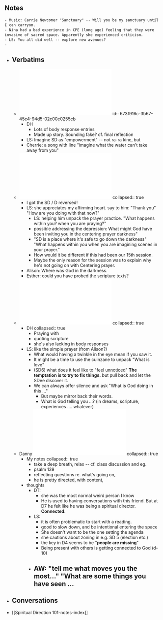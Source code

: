 ## Notes
	- Music: Carrie Newcomer "Sanctuary" -- Will you be my sanctuary until I can carryon.
	- Nina had a bad experience in CPE (long ago) feeling that they were invasive of sacred space. Apparently she experienced criticism.
	- LS: You all did well -- explore new avenues?
	-
- ## Verbatims
	- ![Nina Wynn_ verbatim 11_22_24 copy.pdf](../assets/Nina_Wynn_verbatim_11_22_24_copy_1732195690551_0.pdf)
	  id:: 673f916c-3b67-45c4-94d5-02c00c0255cb
		- DH
			- Lots of body response entries
			- Made up story. Sounding fake? cf. final reflection
		- LS: Imagine SD as "empowerment" -- not ra-ra kine, but
		- Cherrie: a song with line "imagine what the water can't take away from you"
	- ![DH verbatim module 1.pdf](../assets/DH_verbatim_module_1_1732195706183_0.pdf)
	  collapsed:: true
		- I got the SD / D reversed!
		- LS: she appreciates my affirming heart. say to him: "Thank you" "How are you doing with that now?"
			- LS: helping him unpack the prayer practice. "What happens within you? when you are praying?"
			- possible addressing the depression: What might God have been inviting you in the centering prayer darkness"
			- "SD is a place where it's safe to go down the darkness" "What happens within you when you are imagining scenes in your prayer."
			- How would it be different if this had been our 15th session.
			- Maybe the only reason for the session was to explain why he's not going on with Centering prayer.
		- Alison: Where was God in the darkness.
		- Esther: could you have probed the scripture texts?
	- ![Cherie - Fall Module 2024 Verbatim.pdf](../assets/Cherie_-_Fall_Module_2024_Verbatim_1732195726264_0.pdf)
	  collapsed:: true
		- DH
		  collapsed:: true
			- Praying with
			- quoting scripture
			- she's also lacking in body responses
		- LS: like the simple prayer (from Alison?)
			- What would having a twinkle in the eye mean if you saw it.
			- It might be a time to use the cuinzane to unpack "What is love"
			- (SD6) what does it feel like to "feel unnoticed" **The temptation is to try to fix things.** but pull back and let the SDee discover it.
			- We can always offer silence and ask "What is God doing in this ..."
				- But maybe mirror back their words.
				- What is God telling you ...? (in dreams, scripture, experiences .... whatever)
	- Danny ![Danny Trapp - verbatim assignment 11-21-24 DT.pdf](../assets/Danny_Trapp_-_verbatim_assignment_11-21-24_DT_1732205508747_0.pdf)
	  collapsed:: true
		- My notes
		  collapsed:: true
			- take a deep breath, relax -- cf. class discussion and eg.
			- psalm 139
			- reflecting questions re. what's going on,
			- he is pretty directed, with content,
		- thoughts
			- DT:
				- she was the most normal weird person I know
				- He is used to having conversations with this friend. But at D7 he felt like he was being a spiritual director. **Connected**.
			- LS:
				- it is often problematic to start with a reading.
				- good to slow down, and be intentional entering the space
				- She doesn't want to be the one setting the agenda
				- she cautions about zoning in e.g. SD 5 (election etc.)
				- the key in D4 seems to be "**people are missing**"
				- Being present with others is getting connected to God (d-10)
			- AW: "tell me what moves you the most..." "What are some things you have seen ...
				-
- ## Conversations
- [[Spiritual Direction 101-notes-index]]